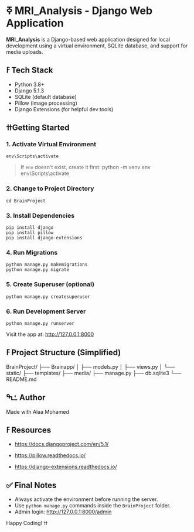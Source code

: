 
# ߧ MRI_Analysis - Django Web Application

**MRI_Analysis** is a Django-based web application designed for local development using a virtual environment, SQLite database, and support for media uploads.

## ߓ Tech Stack
- Python 3.8+
- Django 5.1.3
- SQLite (default database)
- Pillow (image processing)
- Django Extensions (for helpful dev tools)

##  ߚGetting Started

### 1. Activate Virtual Environment
    env\Scripts\activate

> If `env` doesn't exist, create it first:
    python -m venv env
    env\Scripts\activate

### 2. Change to Project Directory
    cd BrainProject

### 3. Install Dependencies
    pip install django
    pip install pillow
    pip install django-extensions

### 4. Run Migrations
    python manage.py makemigrations
    python manage.py migrate

### 5. Create Superuser (optional)
    python manage.py createsuperuser

### 6. Run Development Server
    python manage.py runserver

Visit the app at: http://127.0.0.1:8000



## ߓ Project Structure (Simplified)
BrainProject/
├── Brainapp/
│   ├── models.py
│   ├── views.py
│   └── static/
├── templates/
├── media/
├── manage.py
├── db.sqlite3
└── README.md

## ߑ‍ߒ Author
Made with Alaa Mohamed

## ߓ Resources
- https://docs.djangoproject.com/en/5.1/

- https://pillow.readthedocs.io/
- https://django-extensions.readthedocs.io/

## ✅ Final Notes
- Always activate the environment before running the server.
- Use `python manage.py` commands inside the `BrainProject` folder.
- Admin login: http://127.0.0.1:8000/admin

Happy Coding! ߚ
